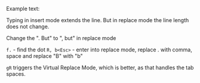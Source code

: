 Example text:

Typing in insert mode extends the line. But in replace mode
the line length does not change.

Change the ". But" to ", but" in replace mode

`f.` - find the dot
`R, b<Esc>` - enter into replace mode, replace . with comma, space and replace "B" with "b"

`gR` triggers the Virtual Replace Mode, which is better, as that handles the tab spaces.
